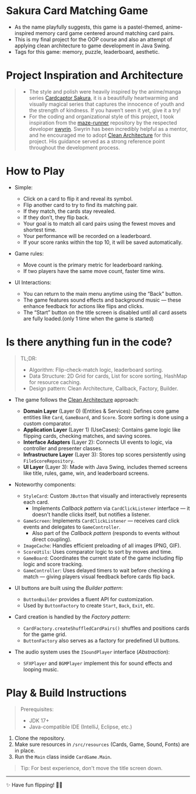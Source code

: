 # Sakura Card Matching Game

- As the name playfully suggests, this game is a pastel-themed, anime-inspired memory card game centered around matching card pairs.
- This is my final project for the OOP course and also an attempt of applying clean architecture to game development in Java Swing.
- Tags for this game: memory, puzzle, leaderboard, aesthetic.
# Project Inspiration and Architecture
> - The style and polish were heavily inspired by the anime/manga series [Cardcaptor Sakura](https://ccsakura.fandom.com/wiki/Cardcaptor_Sakura), it is a beautifully heartwarming and visually magical series that captures the innocence of youth and the strength of kindness. If you haven’t seen it yet, give it a try!
> - For the coding and organizational style of this project, I took inspiration from the [maze-runner](https://github.com/swyrin/maze-runner) repository by the respected developer [swyrin](https://github.com/swyrin). Swyrin has been incredibly helpful as a mentor, and he encouraged me to adopt [Clean Architecture](https://blog.cleancoder.com/uncle-bob/2012/08/13/the-clean-architecture.html) for this project. His guidance served as a strong reference point throughout the development process.

# How to Play

- Simple:
    - Click on a card to flip it and reveal its symbol.
    - Flip another card to try to find its matching pair.
    - If they match, the cards stay revealed.
    - If they don’t, they flip back.
    - Your goal is to match all card pairs using the fewest moves and shortest time.
    - Your performance will be recorded on a leaderboard.
    - If your score ranks within the top 10, it will be saved automatically.

- Game rules:
    - Move count is the primary metric for leaderboard ranking.
    - If two players have the same move count, faster time wins.

- UI Interactions:
    - You can return to the main menu anytime using the “Back” button.
    - The game features sound effects and background music — these enhance feedback for actions like flips and clicks.
    - The “Start” button on the title screen is disabled until all card assets are fully loaded.(only 1 time when the game is started)

# Is there anything fun in the code?

> TL;DR:
> - Algorithm: Flip-check-match logic, leaderboard sorting.
> - Data Structure: 2D Grid for cards, List for score sorting, HashMap for resource caching.
> - Design pattern: Clean Architecture, Callback, Factory, Builder.

- The game follows the [Clean Architecture](https://blog.cleancoder.com/uncle-bob/2012/08/13/the-clean-architecture.html) approach:
    - **Domain Layer** (Layer 0) (Entities & Services): Defines core game entities like `Card`, `GameBoard`, and `Score`. Score sorting is done using a custom comparator.
    - **Application Layer** (Layer 1) (UseCases): Contains game logic like flipping cards, checking matches, and saving scores.
    - **Interface Adapters** (Layer 2): Connects UI events to logic, via controller and presenter classes.
    - **Infrastructure Layer** (Layer 3): Stores top scores persistently using `FileScoreRepository`.
    - **UI Layer** (Layer 3): Made with Java Swing, includes themed screens like title, rules, game, win, and leaderboard screens.

- Noteworthy components:
    - `StyleCard`: Custom `JButton` that visually and interactively represents each card.  
      - Implements *Callback pattern* via `CardClickListener` interface — it doesn't handle clicks itself, but notifies a listener.
    - `GameScreen`: Implements `CardClickListener` — receives card click events and delegates to `GameController`.
      - Also part of the *Callback pattern* (responds to events without direct coupling).    
    - `ImageCache`: Handles efficient preloading of all images (PNG, GIF).
    - `ScoreUtils`: Uses comparator logic to sort by moves and time.
    - `GameBoard`: Coordinates the current state of the game including flip logic and score tracking.
    - `GameController`: Uses delayed timers to wait before checking a match — giving players visual feedback before cards flip back.

- UI buttons are built using the *Builder pattern*:
  - `ButtonBuilder` provides a fluent API for customization.
  - Used by `ButtonFactory` to create `Start`, `Back`, `Exit`, etc.

- Card creation is handled by the *Factory pattern*:
  - `CardFactory.createShuffledCardPairs()` shuffles and positions cards for the game grid.
  - `ButtonFactory` also serves as a factory for predefined UI buttons.

- The audio system uses the `ISoundPlayer` interface (*Abstraction*):
  - `SFXPlayer` and `BGMPlayer` implement this for sound effects and looping music.
# Play & Build Instructions

> Prerequisites:
> - JDK 17+
> - Java-compatible IDE (IntelliJ, Eclipse, etc.)

1. Clone the repository.
2. Make sure resources in `/src/resources` (Cards, Game, Sound, Fonts) are in place.
3. Run the `Main` class inside `CardGame.Main`.

> Tip: For best experience, don't move the title screen down.

---

✨ Have fun flipping! 🍡🌸
